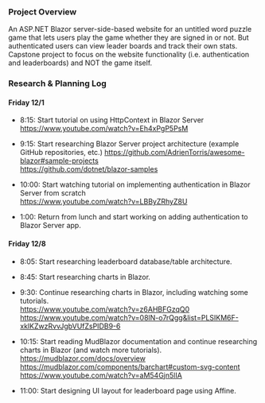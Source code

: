 ### Project Overview  
An ASP.NET Blazor server-side-based website for an untitled word puzzle game that lets users play the game whether they are signed in or not. But authenticated users can view leader boards and track their own stats. Capstone project to focus on the website functionality (i.e. authentication and leaderboards) and NOT the game itself.


### Research & Planning Log

#### Friday 12/1
* 8:15: Start tutorial on using HttpContext in Blazor Server  
https://www.youtube.com/watch?v=Eh4xPgP5PsM  

* 9:15: Start researching Blazor Server project architecture (example GitHub repositories, etc.) 
https://github.com/AdrienTorris/awesome-blazor#sample-projects  
https://github.com/dotnet/blazor-samples

* 10:00: Start watching tutorial on implementing authentication in Blazor Server from scratch  
https://www.youtube.com/watch?v=LBByZRhyZ8U  

* 1:00: Return from lunch and start working on adding authentication to Blazor Server app.


#### Friday 12/8  
* 8:05: Start researching leaderboard database/table architecture.  

* 8:45: Start researching charts in Blazor.  

* 9:30: Continue researching charts in Blazor, including watching some tutorials.  
https://www.youtube.com/watch?v=z6AHBFGzqQ0  
https://www.youtube.com/watch?v=08lN-o7rQgg&list=PLSIKM6F-xklKZwzRvvJgbVUfZsPIDB9-6  

* 10:15: Start reading MudBlazor documentation and continue researching charts in Blazor (and watch more tutorials).  
https://mudblazor.com/docs/overview  
https://mudblazor.com/components/barchart#custom-svg-content  
https://www.youtube.com/watch?v=aM54Gjn5lIA  

* 11:00: Start designing UI layout for leaderboard page using Affine.